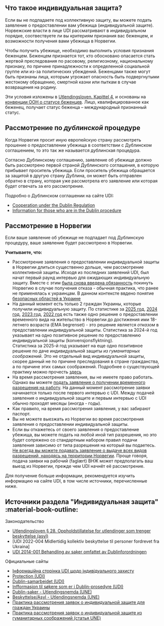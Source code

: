 ## Что такое индивидуальная защита?

Если вы не подпадаете под коллективную защиту, вы можете подать заявление о предоставлении вам убежища (индивидуальной защите). Норвежские власти в лице UDI рассматривают в индивидуальном порядке, соотвествуете ли вы критериям признания вас беженцем, и возможности получения вами убежища в Норвегии. 

Чтобы получить убежище, необходимо выполнить условия признания беженцем. Беженцем признается тот, кто обосновано опасается стать жертвой преследования по расовому, религиозному, национальному признаку, по причине принадлежности к определенной социальной группе или из-за политических убеждений. Беженцами также могут быть признаны лица, которым угрожает опасность быть подвергнутыми жестокому обращению, смертной казни или пыткам в случае возвращения на родину.

Эти условия изложены в [Utlendingsloven. Kapittel 4](https://lovdata.no/dokument/NL/lov/2008-05-15-35/KAPITTEL_4), и основаны на [конвенции ООН о статусе беженцев](https://zakon.rada.gov.ua/laws/show/995_011#Text). Лицо, квалифицированное как беженец, получает статус беженца – международный признанный статус. 

## Рассмотрение по _дублинской_ процедуре

Когда Норвегия просит иную европейскую страну рассмотреть прошение о предоставлении убежища в соответствии с Дублинском соглашением, то это так же называется дублинская процедура. 

Согласно Дублинскому соглашению, заявление об убежище должно быть рассмотрено первой страной Дублинского соглашения, в которую прибывает проситель убежища. Если проситель убежища обращается за защитой в другую страну Дублина, он может быть отправлен обратно в страну, которая уже рассмотрела его заявление или которая будет отвечать за его рассмотрение. 

Подробно о Дублинском соглашении на сайте UDI: 

- [Cooperation under the Dublin Regulation](https://www.udi.no/en/word-definitions/cooperation-under-the-dublin-regulation/)
- [Information for those who are in the Dublin procedure](https://www.udi.no/en/important-messages/information-for-those-who-are-in-the-dublin-procedure/) 


## Рассмотрение в Норвегии 

Если ваше заявление об убежище не подпадает под Дублинскую процедуру, ваше заявление будет рассмотрено в Норвегии.  

__Учитываете, что:__

- Рассмотрение заявления о предоставлении индивидуальной защиты в Норвегии длиться существенно дольше, чем рассмотрение коллективной защиты. Исходя из последних заявлений UDI, был начат первый раунд интервью для ожидающих индивидуальную защиту. Вместе с этим [была снова введена обязанность](https://www.udi.no/aktuelt/individuell-behandling-av-asylsoknader-fra-ukraina/) покинуть Норвегию в случае получения отказа - обычная практика, что ранее не применялась к украинцам. В данном контексте ввдено понятие [безопасных областей в Украине](https://www.udiregelverk.no/rettskilder/udi-retningslinjer/udi-2024-004/#6.6._Internflukt)
- На данный момент eсть только 2 граждан Украины, которые получили индивидуальную защиту. По статистике за [2025 год](https://www.udi.no/statistikk-og-analyse/statistikk/asylvedtak-etter-statsborgerskap-og-utfall-2025/),  [2024 год](https://www.udi.no/statistikk-og-analyse/statistikk/asylvedtak-etter-statsborgerskap-og-utfall-2024/), [2023 год](https://www.udi.no/statistikk-og-analyse/statistikk/asylvedtak-etter-statsborgerskap-og-utfall-2023/), [2022 год](https://www.udi.no/statistikk-og-analyse/statistikk/asylvedtak-etter-statsborgerskap-og-utfall-2022/) есть также одно решение о предоставлении временного вида на жительство в Норвегии до достижения ими 18-летнего возраста (EMA begrenset) - это решение является _отказом_ в предоставлении индивидуальной защиты. Статистика за 2024-й год указывает на одно позитивное решение по предоставлению индивидуальной защиты (konvensjonsflyktning).  
Cтатистика за 2025-й год указывает на еще одно позитивное решение по даче индивидуальной защиты _из гуманитарных соображений_. Это не отдельный вид индивидуальной защиты, скорее данный не по причине преследования в стране гражданства, а по причине этих самых соображений. Подробнее о существующей практику можно прочесть [здесь](https://www.une.no/aktuelt/arkiv/2025/oppholdstillatelse-pa-humanitart-grunnlag/)
- На время рассмотрения заявления, вы не имеете право работать. Однако вы можете [подать заявление о получении временного разрешения на работу](https://udi.no/en/have-applied/protection-asylum/can-you-work/). На данный момент рассмотрение заявки начинается только после первого интервью с UDI. Между подачей заявления о индивидуальной защите и первым интервью с UDI обычно проходят месяцы (иногда - годы).
- Как правило, на время рассмотрения заявления, у вас забирают паспорт.
- Вы не можете выезжать из Норвегии во время рассмотрения заявления о предоставлении индивидуальной защиты.
- Если вы откажетесь от своего заявления о предоставление убежища, вы можете подать на любой иной тип разрешения, но это будет сопряжено со стандартным набором правил подачи заявления зависимо от типа разрешения на который вы подаетесь.
[Не всегда вы можете подавать заявление о выдаче всех видов разрешений, находясь на территории Норвегии](https://udi.no/uk/information-ukraine-and-russia/situation-in-ukraine/stay-in-norway/protection-asylum-in-norway/if-you-do-not-meet-the-requirements-for-collective-protection/#link-31644). Проще говоря, подача заявки на рабочий (faglært) ВНЖ может предполагать ваш выезд из Норвегии, прежде чем UDI начнёт её рассмотрение.

Для получение больше информации, рекомендуется изучить информацию на сайте UDI, в том числе источники, перечисленные ниже. 

## Источники раздела "Индивидуальная защита" :material-book-outline:

Законодательство

- [Utlendingsloven § 28. Oppholdstillatelse for utlendinger som trenger beskyttelse (asyl)](https://lovdata.no/lov/2008-05-15-35/§28)
- [UDI 2022-004 Midlertidig kollektiv beskyttelse til personer fordrevet fra Ukraina]
- [UDI 2014-001 Behandling av saker omfattet av Dublinforordningen](https://www.udiregelverk.no/rettskilder/udi-retningslinjer/udi-2014-001/)

Официальные сайты

- [Інформаційна сторінка UDI щодо індивідуального захисту](https://www.udi.no/uk/information-ukraine-and-russia/ukraine/waiting-for-a-decision/individual-protection/)
- [Protection (UDI)](https://udi.no/en/have-applied/protection-asylum/)
- [Dublin-samarbeidet (UDI)](https://www.udi.no/ord-og-begreper/dublin-samarbeidet/)
- [Infformasjon til søkere som er i Dublin-prosedyre (UDI)](https://www.udi.no/viktige-meldinger/informasjon-til-deg-som-er-i-dublin-prosedyre/)
- [Dublin-saker - Utlendingsnemda (UNE)](https://www.une.no/sakstyper/dublinsaker/)
- [Beskyttelse/Asyl - Utlendingsnemda (UNE)](https://www.une.no/sakstyper/beskyttelseasyl/)
- [Практика рассмотрения заявок о индивидуальной защите для граждан Украины](https://www.udiregelverk.no/rettskilder/udi-retningslinjer/udi-2024-004/)
- [Практика рассмотрения заявок о индивидуальной защите из гуманитарных соображений (статья UNE)](https://www.une.no/aktuelt/arkiv/2025/oppholdstillatelse-pa-humanitart-grunnlag/)